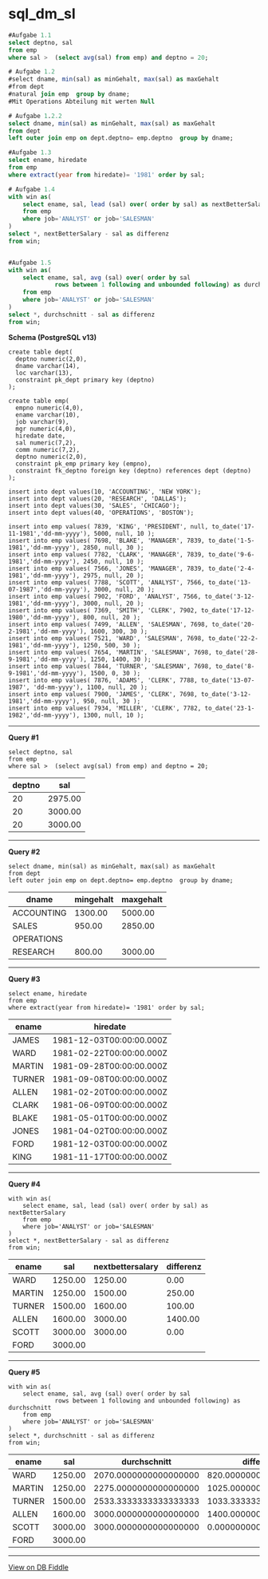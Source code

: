 # sql_dm_sl

``` sql
#Aufgabe 1.1
select deptno, sal 
from emp 
where sal >  (select avg(sal) from emp) and deptno = 20;

# Aufgabe 1.2
#select dname, min(sal) as minGehalt, max(sal) as maxGehalt 
#from dept 
#natural join emp  group by dname;
#Mit Operations Abteilung mit werten Null

# Aufgabe 1.2.2
select dname, min(sal) as minGehalt, max(sal) as maxGehalt 
from dept 
left outer join emp on dept.deptno= emp.deptno  group by dname;

#Aufgabe 1.3
select ename, hiredate 
from emp 
where extract(year from hiredate)= '1981' order by sal;

# Aufgabe 1.4
with win as(
	select ename, sal, lead (sal) over( order by sal) as nextBetterSalary 
  	from emp 
  	where job='ANALYST' or job='SALESMAN'
)
select *, nextBetterSalary - sal as differenz 
from win;


#Aufgabe 1.5
with win as(
	select ename, sal, avg (sal) over( order by sal
             rows between 1 following and unbounded following) as durchschnitt
  	from emp 
  	where job='ANALYST' or job='SALESMAN'
)
select *, durchschnitt - sal as differenz 
from win;


```


**Schema (PostgreSQL v13)**

    create table dept(
      deptno numeric(2,0), 
      dname varchar(14), 
      loc varchar(13), 
      constraint pk_dept primary key (deptno)
    );
    
    create table emp(
      empno numeric(4,0), 
      ename varchar(10), 
      job varchar(9), 
      mgr numeric(4,0), 
      hiredate date, 
      sal numeric(7,2), 
      comm numeric(7,2), 
      deptno numeric(2,0), 
      constraint pk_emp primary key (empno), 
      constraint fk_deptno foreign key (deptno) references dept (deptno)
    );
    
    insert into dept values(10, 'ACCOUNTING', 'NEW YORK'); 
    insert into dept values(20, 'RESEARCH', 'DALLAS'); 
    insert into dept values(30, 'SALES', 'CHICAGO'); 
    insert into dept values(40, 'OPERATIONS', 'BOSTON');
    
    insert into emp values( 7839, 'KING', 'PRESIDENT', null, to_date('17-11-1981','dd-mm-yyyy'), 5000, null, 10 ); 
    insert into emp values( 7698, 'BLAKE', 'MANAGER', 7839, to_date('1-5-1981','dd-mm-yyyy'), 2850, null, 30 );
    insert into emp values( 7782, 'CLARK', 'MANAGER', 7839, to_date('9-6-1981','dd-mm-yyyy'), 2450, null, 10 ); 
    insert into emp values( 7566, 'JONES', 'MANAGER', 7839, to_date('2-4-1981','dd-mm-yyyy'), 2975, null, 20 ); 
    insert into emp values( 7788, 'SCOTT', 'ANALYST', 7566, to_date('13-07-1987','dd-mm-yyyy'), 3000, null, 20 ); 
    insert into emp values( 7902, 'FORD', 'ANALYST', 7566, to_date('3-12-1981','dd-mm-yyyy'), 3000, null, 20 ); 
    insert into emp values( 7369, 'SMITH', 'CLERK', 7902, to_date('17-12-1980','dd-mm-yyyy'), 800, null, 20 ); 
    insert into emp values( 7499, 'ALLEN', 'SALESMAN', 7698, to_date('20-2-1981','dd-mm-yyyy'), 1600, 300, 30 ); 
    insert into emp values( 7521, 'WARD', 'SALESMAN', 7698, to_date('22-2-1981','dd-mm-yyyy'), 1250, 500, 30 ); 
    insert into emp values( 7654, 'MARTIN', 'SALESMAN', 7698, to_date('28-9-1981','dd-mm-yyyy'), 1250, 1400, 30 ); 
    insert into emp values( 7844, 'TURNER', 'SALESMAN', 7698, to_date('8-9-1981','dd-mm-yyyy'), 1500, 0, 30 ); 
    insert into emp values( 7876, 'ADAMS', 'CLERK', 7788, to_date('13-07-1987', 'dd-mm-yyyy'), 1100, null, 20 ); 
    insert into emp values( 7900, 'JAMES', 'CLERK', 7698, to_date('3-12-1981','dd-mm-yyyy'), 950, null, 30 ); 
    insert into emp values( 7934, 'MILLER', 'CLERK', 7782, to_date('23-1-1982','dd-mm-yyyy'), 1300, null, 10 );
    
    

---

**Query #1**

    select deptno, sal 
    from emp 
    where sal >  (select avg(sal) from emp) and deptno = 20;

| deptno | sal     |
| ------ | ------- |
| 20     | 2975.00 |
| 20     | 3000.00 |
| 20     | 3000.00 |

---
**Query #2**

    select dname, min(sal) as minGehalt, max(sal) as maxGehalt 
    from dept 
    left outer join emp on dept.deptno= emp.deptno  group by dname;

| dname      | mingehalt | maxgehalt |
| ---------- | --------- | --------- |
| ACCOUNTING | 1300.00   | 5000.00   |
| SALES      | 950.00    | 2850.00   |
| OPERATIONS |           |           |
| RESEARCH   | 800.00    | 3000.00   |

---
**Query #3**

    select ename, hiredate 
    from emp 
    where extract(year from hiredate)= '1981' order by sal;

| ename  | hiredate                 |
| ------ | ------------------------ |
| JAMES  | 1981-12-03T00:00:00.000Z |
| WARD   | 1981-02-22T00:00:00.000Z |
| MARTIN | 1981-09-28T00:00:00.000Z |
| TURNER | 1981-09-08T00:00:00.000Z |
| ALLEN  | 1981-02-20T00:00:00.000Z |
| CLARK  | 1981-06-09T00:00:00.000Z |
| BLAKE  | 1981-05-01T00:00:00.000Z |
| JONES  | 1981-04-02T00:00:00.000Z |
| FORD   | 1981-12-03T00:00:00.000Z |
| KING   | 1981-11-17T00:00:00.000Z |

---
**Query #4**

    with win as(
    	select ename, sal, lead (sal) over( order by sal) as nextBetterSalary 
      	from emp 
      	where job='ANALYST' or job='SALESMAN'
    )
    select *, nextBetterSalary - sal as differenz 
    from win;

| ename  | sal     | nextbettersalary | differenz |
| ------ | ------- | ---------------- | --------- |
| WARD   | 1250.00 | 1250.00          | 0.00      |
| MARTIN | 1250.00 | 1500.00          | 250.00    |
| TURNER | 1500.00 | 1600.00          | 100.00    |
| ALLEN  | 1600.00 | 3000.00          | 1400.00   |
| SCOTT  | 3000.00 | 3000.00          | 0.00      |
| FORD   | 3000.00 |                  |           |

---
**Query #5**

    with win as(
    	select ename, sal, avg (sal) over( order by sal
                 rows between 1 following and unbounded following) as durchschnitt
      	from emp 
      	where job='ANALYST' or job='SALESMAN'
    )
    select *, durchschnitt - sal as differenz 
    from win;

| ename  | sal     | durchschnitt          | differenz             |
| ------ | ------- | --------------------- | --------------------- |
| WARD   | 1250.00 | 2070.0000000000000000 | 820.0000000000000000  |
| MARTIN | 1250.00 | 2275.0000000000000000 | 1025.0000000000000000 |
| TURNER | 1500.00 | 2533.3333333333333333 | 1033.3333333333333333 |
| ALLEN  | 1600.00 | 3000.0000000000000000 | 1400.0000000000000000 |
| SCOTT  | 3000.00 | 3000.0000000000000000 | 0.0000000000000000    |
| FORD   | 3000.00 |                       |                       |

---

[View on DB Fiddle](https://www.db-fiddle.com/f/9XMyq5aMrXHV3kyoCc5GFx/215)

